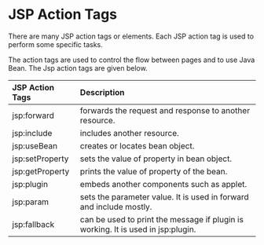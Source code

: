# JSP Action Tags

There are many JSP action tags or elements. Each JSP action tag is used to perform some specific tasks.

The action tags are used to control the flow between pages and to use Java Bean. The Jsp action tags are given below.

| JSP Action Tags | Description |
| :--- | :--- |
| jsp:forward | forwards the request and response to another resource. |
| jsp:include | includes another resource. |
| jsp:useBean | creates or locates bean object. |
| jsp:setProperty | sets the value of property in bean object. |
| jsp:getProperty | prints the value of property of the bean. |
| jsp:plugin | embeds another components such as applet. |
| jsp:param | sets the parameter value. It is used in forward and include mostly. |
| jsp:fallback | can be used to print the message if plugin is working. It is used in jsp:plugin. |



